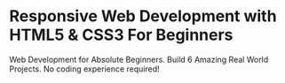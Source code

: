 # Responsive Web Development with HTML5 & CSS3 For Beginners
Web Development for Absolute Beginners. 
Build 6 Amazing Real World Projects. 
No coding experience required!
